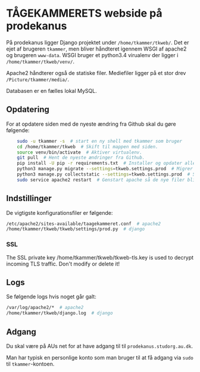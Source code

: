 # TÅGEKAMMERETS webside på prodekanus

På prodekanus ligger Django projektet under `/home/tkammer/tkweb/`. Det er ejet
af brugeren `tkammer`, men bliver håndteret igennem WSGI af apache2 og brugeren
`www-data`. WSGI bruger et python3.4 virualenv der ligger i
`/home/tkammer/tkweb/venv/`.

Apache2 håndterer også de statiske filer. Mediefiler ligger på et stor drev
`/Picture/tkammer/media/`.

Databasen er en fælles lokal MySQL.

## Opdatering
For at opdatere siden med de nyeste ændring fra Github skal du gøre følgende:
```sh
    sudo -u tkammer -s  # start en ny shell med tkammer som bruger
    cd /home/tkammer/tkweb  # Skift til mappen med siden.
    source venv/bin/activate  # Aktiver virtualenv.
    git pull  # Hent de nyeste ændringer fra Github.
    pip install -U pip -r requirements.txt  # Installer og opdater alle python pakker i virtualenv. Det kan være at den skal køres flere gange.
    python3 manage.py migrate --settings=tkweb.settings.prod  # Migrer databasen til en evt. ny model.
    python3 manage.py collectstatic --settings=tkweb.settings.prod  # Saml statiske filer så apache kan finde dem.
    sudo service apache2 restart  # Genstart apache så de nye filer bliver taget i brug.
```


## Indstillinger
De vigtigste konfigurationsfiler er følgende:
```sh
/etc/apache2/sites-available/taagekammeret.conf  # apache2
/home/tkammer/tkweb/tkweb/settings/prod.py  # django
```

### SSL
The SSL private key /home/tkammer/tkweb/tkweb-tls.key is used to decrypt
incoming TLS traffic. Don't modify or delete it!


## Logs
Se følgende logs hvis noget går galt:
```sh
/var/log/apache2/*  # apache2
/home/tkammer/tkweb/django.log  # django
```


## Adgang
Du skal være på AUs net for at have adgang til til `prodekanus.studorg.au.dk`.

Man har typisk en personlige konto som man bruger til at få adgang via `sudo`
til `tkammer`-kontoen.
